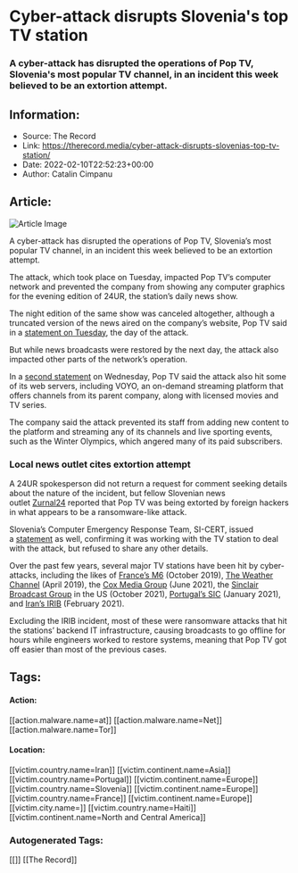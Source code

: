 # Cyber-attack disrupts Slovenia's top TV station
### A cyber-attack has disrupted the operations of Pop TV, Slovenia's most popular TV channel, in an incident this week believed to be an extortion attempt.

## Information:
+ Source: The Record
+ Link: https://therecord.media/cyber-attack-disrupts-slovenias-top-tv-station/
+ Date: 2022-02-10T22:52:23+00:00
+ Author: Catalin Cimpanu


## Article:
![Article Image](https://therecord.media/wp-content/uploads/2022/02/Pop-TV.png)

A cyber-attack has disrupted the operations of Pop TV, Slovenia’s most popular TV channel, in an incident this week believed to be an extortion attempt.


The attack, which took place on Tuesday, impacted Pop TV’s computer network and prevented the company from showing any computer graphics for the evening edition of 24UR, the station’s daily news show.


The night edition of the same show was canceled altogether, although a truncated version of the news aired on the company’s website, Pop TV said in a [statement on Tuesday](https://www.24ur.com/novice/znanost-in-tehnologija/nasa-medijska-hisa-je-bila-zrtev-hekerskega-napada.html), the day of the attack.


But while news broadcasts were restored by the next day, the attack also impacted other parts of the network’s operation.


In a [second statement](https://www.24ur.com/novice/znanost-in-tehnologija/kibernetski-napad.html) on Wednesday, Pop TV said the attack also hit some of its web servers, including VOYO, an on-demand streaming platform that offers channels from its parent company, along with licensed movies and TV series.


The company said the attack prevented its staff from adding new content to the platform and streaming any of its channels and live sporting events, such as the Winter Olympics, which angered many of its paid subscribers.


### Local news outlet cites extortion attempt


A 24UR spokesperson did not return a request for comment seeking details about the nature of the incident, but fellow Slovenian news outlet [Zurnal24](https://www.zurnal24.si/slovenija/hekerji-napadli-pop-tv-program-okrnjen-vecerne-novice-odpadejo-381181) reported that Pop TV was being extorted by foreign hackers in what appears to be a ransomware-like attack.


Slovenia’s Computer Emergency Response Team, SI-CERT, issued a [statement](https://www.cert.si/kibernetski-napad-na-medijsko-hiso-pro-plus/) as well, confirming it was working with the TV station to deal with the attack, but refused to share any other details.


Over the past few years, several major TV stations have been hit by cyber-attacks, including the likes of [France’s M6](https://www.zdnet.com/article/m6-one-of-frances-biggest-tv-channels-hit-by-ransomware/) (October 2019), [The Weather Channel](https://www.zdnet.com/article/the-weather-channel-goes-off-the-air-for-90-minutes-after-ransomware-infection/) (April 2019), the [Cox Media Group](https://therecord.media/live-streams-go-down-across-cox-radio-tv-stations-in-apparent-ransomware-attack/) (June 2021), the [Sinclair Broadcast Group](https://therecord.media/sinclair-tv-stations-disrupted-across-the-us-in-apparent-ransomware-attack/) in the US (October 2021), [Portugal’s SIC](https://therecord.media/lapsus-ransomware-gang-hits-sic-portugals-largest-tv-channel/) (January 2021), and [Iran’s IRIB](https://therecord.media/irans-national-tv-stream-hacked-for-the-second-time-in-a-week/) (February 2021).


Excluding the IRIB incident, most of these were ransomware attacks that hit the stations’ backend IT infrastructure, causing broadcasts to go offline for hours while engineers worked to restore systems, meaning that Pop TV got off easier than most of the previous cases.





## Tags:

#### Action:
[[action.malware.name=at]] [[action.malware.name=Net]] [[action.malware.name=Tor]]

#### Location:
[[victim.country.name=Iran]] [[victim.continent.name=Asia]] [[victim.country.name=Portugal]] [[victim.continent.name=Europe]] [[victim.country.name=Slovenia]] [[victim.continent.name=Europe]] [[victim.country.name=France]] [[victim.continent.name=Europe]] [[victim.city.name=]] [[victim.country.name=Haiti]] [[victim.continent.name=North and Central America]]

### Autogenerated Tags:
[[]] [[The Record]]

